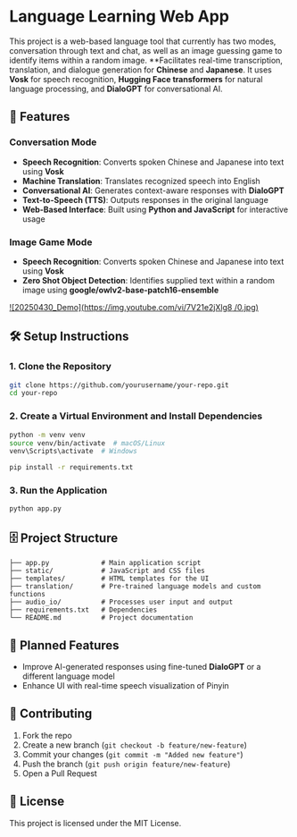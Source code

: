 # Language Learning Web App

This project is a web-based language tool that currently has two modes, conversation through text and chat, as well as an image guessing game to identify items within a random image. 
**Facilitates real-time transcription, translation, and dialogue generation for **Chinese** and **Japanese**. It uses **Vosk** for speech recognition, **Hugging Face transformers** for natural language processing, and **DialoGPT** for conversational AI.

## 📌 Features  
### Conversation Mode 
- **Speech Recognition**: Converts spoken Chinese and Japanese into text using **Vosk**  
- **Machine Translation**: Translates recognized speech into English  
- **Conversational AI**: Generates context-aware responses with **DialoGPT**  
- **Text-to-Speech (TTS)**: Outputs responses in the original language  
- **Web-Based Interface**: Built using **Python and JavaScript** for interactive usage

### Image Game Mode 
- **Speech Recognition**: Converts spoken Chinese and Japanese into text using **Vosk**
- **Zero Shot Object Detection**: Identifies supplied text within a random image using **google/owlv2-base-patch16-ensemble**

[![20250430_Demo](https://img.youtube.com/vi/7V21e2jXlg8 /0.jpg)](https://www.youtube.com/watch?v=7V21e2jXlg8 )

## 🛠️ Setup Instructions  
### **1. Clone the Repository**  
```sh  
git clone https://github.com/yourusername/your-repo.git  
cd your-repo  
```

### **2. Create a Virtual Environment and Install Dependencies**  
```sh  
python -m venv venv  
source venv/bin/activate  # macOS/Linux  
venv\Scripts\activate  # Windows  

pip install -r requirements.txt  
```

### **3. Run the Application**  
```sh  
python app.py  
```

## 🗄️ Project Structure  
```
├── app.py             # Main application script
├── static/            # JavaScript and CSS files
├── templates/         # HTML templates for the UI
├── translation/       # Pre-trained language models and custom functions
├── audio_io/          # Processes user input and output
├── requirements.txt   # Dependencies
└── README.md          # Project documentation
```

## 🚀 Planned Features  
- Improve AI-generated responses using fine-tuned **DialoGPT** or a different language model
- Enhance UI with real-time speech visualization of Pinyin

## 🤝 Contributing  
1. Fork the repo  
2. Create a new branch (`git checkout -b feature/new-feature`)  
3. Commit your changes (`git commit -m "Added new feature"`)  
4. Push the branch (`git push origin feature/new-feature`)  
5. Open a Pull Request  

## 📜 License  
This project is licensed under the MIT License.

